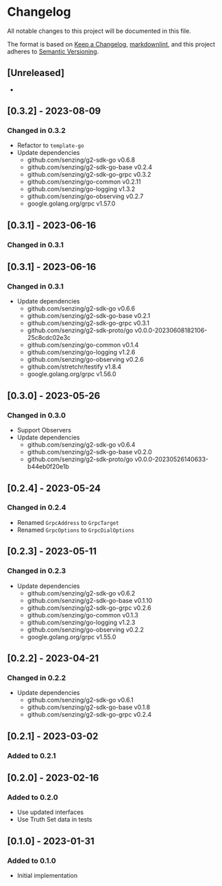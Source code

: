 # Changelog

All notable changes to this project will be documented in this file.

The format is based on [Keep a Changelog](https://keepachangelog.com/en/1.0.0/),
[markdownlint](https://dlaa.me/markdownlint/),
and this project adheres to [Semantic Versioning](https://semver.org/spec/v2.0.0.html).

## [Unreleased]

-

## [0.3.2] - 2023-08-09

### Changed in 0.3.2

- Refactor to `template-go`
- Update dependencies
  - github.com/senzing/g2-sdk-go v0.6.8
  - github.com/senzing/g2-sdk-go-base v0.2.4
  - github.com/senzing/g2-sdk-go-grpc v0.3.2
  - github.com/senzing/go-common v0.2.11
  - github.com/senzing/go-logging v1.3.2
  - github.com/senzing/go-observing v0.2.7
  - google.golang.org/grpc v1.57.0

## [0.3.1] - 2023-06-16

### Changed in 0.3.1

## [0.3.1] - 2023-06-16

### Changed in 0.3.1

- Update dependencies
  - github.com/senzing/g2-sdk-go v0.6.6
  - github.com/senzing/g2-sdk-go-base v0.2.1
  - github.com/senzing/g2-sdk-go-grpc v0.3.1
  - github.com/senzing/g2-sdk-proto/go v0.0.0-20230608182106-25c8cdc02e3c
  - github.com/senzing/go-common v0.1.4
  - github.com/senzing/go-logging v1.2.6
  - github.com/senzing/go-observing v0.2.6
  - github.com/stretchr/testify v1.8.4
  - google.golang.org/grpc v1.56.0

## [0.3.0] - 2023-05-26

### Changed in 0.3.0

- Support Observers
- Update dependencies
  - github.com/senzing/g2-sdk-go v0.6.4
  - github.com/senzing/g2-sdk-go-base v0.2.0
  - github.com/senzing/g2-sdk-proto/go v0.0.0-20230526140633-b44eb0f20e1b

## [0.2.4] - 2023-05-24

### Changed in 0.2.4

- Renamed `GrpcAddress` to `GrpcTarget`
- Renamed `GrpcOptions` to `GrpcDialOptions`

## [0.2.3] - 2023-05-11

### Changed in 0.2.3

- Update dependencies
  - github.com/senzing/g2-sdk-go v0.6.2
  - github.com/senzing/g2-sdk-go-base v0.1.10
  - github.com/senzing/g2-sdk-go-grpc v0.2.6
  - github.com/senzing/go-common v0.1.3
  - github.com/senzing/go-logging v1.2.3
  - github.com/senzing/go-observing v0.2.2
  - google.golang.org/grpc v1.55.0

## [0.2.2] - 2023-04-21

### Changed in 0.2.2

- Update dependencies
  - github.com/senzing/g2-sdk-go v0.6.1
  - github.com/senzing/g2-sdk-go-base v0.1.8
  - github.com/senzing/g2-sdk-go-grpc v0.2.4

## [0.2.1] - 2023-03-02

### Added to 0.2.1

## [0.2.0] - 2023-02-16

### Added to 0.2.0

- Use updated interfaces
- Use Truth Set data in tests

## [0.1.0] - 2023-01-31

### Added to 0.1.0

- Initial implementation
